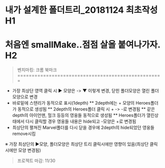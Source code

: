 ﻿# 내가 설계한 폴더트리_20181124 최초작성 H1
# 처음엔 smallMake..점점 살을 붙여나가자. H2
> 벤치마킹: 크롬 북마크
===================================================

* 가장 최상단 영역 클릭 시 ▶ 모양은 -> ▼ 이렇게 변경, 닫힌 폴더모양은 열린 폴더모양으로 변경
* 바로밑에 스탠리가 동적으로 표시(1depth)
** 2depth에는 + 모양의 Heroes폴더가 동적으로 생성됨
** 2depth의 Heroes폴더 클릭 시 + -> -로 변경됨
** 같은 depth의 아이언맨, 헐크 등등의 영웅들 동적으로 생성됨
** Heroes폴더가 열린상태에서 다시 클릭할 경우 영웅들 내용은 hide되고 -모양은 +로 변경됨
* 최상단의 펼쳐진 Marvel폴더를 다시 닫을 경우에 2depth의 hide되었던 영웅들 remove시킴

※ 가장 최상단의 ▶모양, 폴더모양은 최상단 트리 클릭시에만 영향이 있음(최상단 클릭시에만 모양 변경됨) 

> 프로젝트 마감: 11/30


